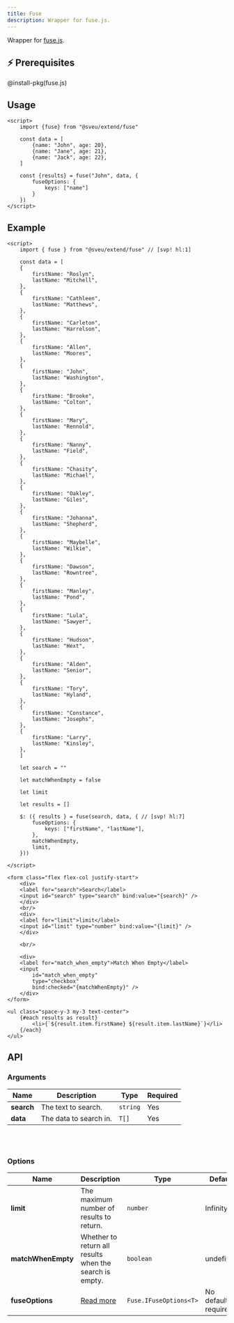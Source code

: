 ```yaml
---
title: Fuse
description: Wrapper for fuse.js.
---
```


<script>
    import Meta from "$components/meta.svelte"
</script>

<Meta />

Wrapper for [fuse.js](https://github.com/krisk/Fuse).

## ⚡️ Prerequisites

@install-pkg(fuse.js)

## Usage

```svelte
<script>
    import {fuse} from "@sveu/extend/fuse"

    const data = [
        {name: "John", age: 20},
        {name: "Jane", age: 21},
        {name: "Jack", age: 22},
    ]

    const {results} = fuse("John", data, {
        fuseOptions: {
            keys: ["name"]
        }
    })
</script>
```

## Example

```svelte live ln
<script>
    import { fuse } from "@sveu/extend/fuse" // [svp! hl:1]

    const data = [
    {
        firstName: "Roslyn",
        lastName: "Mitchell",
    },
    {
        firstName: "Cathleen",
        lastName: "Matthews",
    },
    {
        firstName: "Carleton",
        lastName: "Harrelson",
    },
    {
        firstName: "Allen",
        lastName: "Moores",
    },
    {
        firstName: "John",
        lastName: "Washington",
    },
    {
        firstName: "Brooke",
        lastName: "Colton",
    },
    {
        firstName: "Mary",
        lastName: "Rennold",
    },
    {
        firstName: "Nanny",
        lastName: "Field",
    },
    {
        firstName: "Chasity",
        lastName: "Michael",
    },
    {
        firstName: "Oakley",
        lastName: "Giles",
    },
    {
        firstName: "Johanna",
        lastName: "Shepherd",
    },
    {
        firstName: "Maybelle",
        lastName: "Wilkie",
    },
    {
        firstName: "Dawson",
        lastName: "Rowntree",
    },
    {
        firstName: "Manley",
        lastName: "Pond",
    },
    {
        firstName: "Lula",
        lastName: "Sawyer",
    },
    {
        firstName: "Hudson",
        lastName: "Hext",
    },
    {
        firstName: "Alden",
        lastName: "Senior",
    },
    {
        firstName: "Tory",
        lastName: "Hyland",
    },
    {
        firstName: "Constance",
        lastName: "Josephs",
    },
    {
        firstName: "Larry",
        lastName: "Kinsley",
    },
    ]

    let search = ""

    let matchWhenEmpty = false

    let limit

    let results = []

    $: ({ results } = fuse(search, data, { // [svp! hl:7]
        fuseOptions: {
            keys: ["firstName", "lastName"],
        },
        matchWhenEmpty,
        limit,
    }))

</script>

<form class="flex flex-col justify-start">
    <div>
    <label for="search">Search</label>
    <input id="search" type="search" bind:value="{search}" />
    </div>
    <br/>
    <div>
    <label for="limit">limit</label>
    <input id="limit" type="number" bind:value="{limit}" />
    </div>

    <br/>

    <div>
    <label for="match_when_empty">Match When Empty</label>
    <input
        id="match_when_empty"
        type="checkbox"
        bind:checked="{matchWhenEmpty}" />
    </div>
</form>

<ul class="space-y-3 my-3 text-center">
    {#each results as result}
        <li>{`${result.item.firstName} ${result.item.lastName}`}</li>
    {/each}
</ul>
```

## API

### Arguments

| Name      | Description                          | Type                       | Required |
| --------- | ------------------------------------ | -------------------------- | -------- |
| **search**| The text to search.                  | `string`                   | Yes      |
| **data**  | The data to search in.               | `T[]`                      | Yes      |

<br/>
<br/>

### Options

| Name                | Description                                          | Type        | Default     |
| ------------------- | ---------------------------------------------------- | ----------- | ----------- |
| **limit**           | The maximum number of results to return.             | `number`    | Infinity  |
| **matchWhenEmpty**  | Whether to return all results when the search is empty.| `boolean` | undefined   |
| **fuseOptions**| [Read more](https://fusejs.io/api/options.html)|`Fuse.IFuseOptions<T>`| No default, required|
